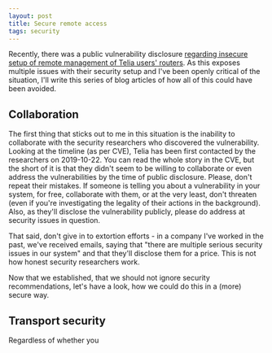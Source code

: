 ```yaml
---
layout: post
title: Secure remote access
tags: security
---
```


Recently, there was a public vulnerability disclosure [regarding insecure setup of remote management of Telia users' routers](https://full-disclosure.eu/reports/2019/FDEU-CVE-2019-10222-telia-savitarna-backdoor.html?fbclid=IwAR34rysOVFr41oL-Y-2Ca5vje-kM3uq_Wby8sSAsoBOYjZfS8SZXfKaW-Wo). As this exposes multiple issues with their security setup and I've been openly critical of the situation, I'll write this series of blog articles of how all of this could have been avoided. 

## Collaboration
The first thing that sticks out to me in this situation is the inability to collaborate with the security researchers who discovered the vulnerability. Looking at the timeline (as per CVE), Telia has been first contacted by the researchers on 2019-10-22. You can read the whole story in the CVE, but the short of it is that they didn't seem to be willing to collaborate or even address the vulnerabilities by the time of public disclosure. Please, don't repeat their mistakes. If someone is telling you about a vulnerability in your system, for free, collaborate with them, or at the very least, don't threaten (even if you're investigating the legality of their actions in the background). Also, as they'll disclose the vulnerability publicly, please do address at security issues in question. 

That said, don't give in to extortion efforts - in a company I've worked in the past, we've received emails, saying that "there are multiple serious security issues in our system" and that they'll disclose them for a price. This is not how honest security researchers work.

Now that we established, that we should not ignore security recommendations, let's have a look, how we could do this in a (more) secure way. 

## Transport security
Regardless of whether you 
